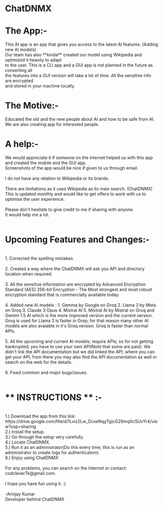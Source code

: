 <h1>ChatDNMX</h1>


<h1>The App:-</h1>
This AI app is an app that gives you access to the latest AI features. (Adding new AI models)
<br>
Our team has also **kinda** created our model using Wikipedia and optimized it heavily to adapt
<br>
to the user. This is a CLI app and a GUI app is not planned in the future as converting all
<br>
the features into a GUI version will take a lot of time. All the sensitive info are encrypted
<br>
and stored in your machine locally.

<h1>The Motive:-</h1>
Educated the old and the new people about AI and how to be safe from AI. We are also creating
app for interested people.

<h1>A help:-</h1>
We would appreciate it if someone on the internet helped us with this app and created the 
mobile and the GUI app.
<br>
Screenshots of the app would be nice if given to us through email.
<br>
<br>
I do not have any relation to Wikipedia or its brands.
<br>
<br>
There are limitations as it uses Wikipedia as its main search. (ChatDNMX)
<br>
This is updated monthly and would like to get offers to work with us to optimise the user experience.
<br>
<br>
Please don't hesitate to give credit to me if sharing with anyone.
<br>
It would help me a lot.
<br>
<br>
<h1>Upcoming Features and Changes:-</h1>
<br>
1. Corrected the spelling mistakes.
<br><br>
2. Created a way where the ChatDNMX will ask you API and directory location when required.
<br><br>
3. All the sensitive information are encrypted by Advanced Encryption Standard (AES) 256-bit Encryption - The Most strongest and most robust encryption standard that is commercially available today.
<br><br>
4. Added new AI models : 1. Gemma by Google on Groq 2. Llama 3 by Meta on Groq 3. Claude 3  Opus 4. Mixtral AI 5. Mixtral AI by Mistral on Groq and Gemini 1.5 AI which is the more improved version and the current version.
   Groq is used for Llama 3 is faster in Grop; for that reason many other AI models are also avaiable in it's Groq version. Groq is faster than normal APIs. 
<br><br>
5. All the upcoming and current AI models; require APIs; so for not getting bankrupted; you have to use your own API(Note that some are paid). We didn't link the API documentation but we did linked the API; where you can get your API, from there you may also find the API documentation as well or search on the web for the details.
<br><br>
6. Fixed common and major bugs/issues.
<br>
<br>
<h1>** INSTRUCTIONS ** :-</h1>
<br>
1.) Download the app from this link: https://drive.google.com/file/d/1Lviz2Lw_DcxeNqyTgicG29mqXcSUvYr4/view?usp=sharing
<br>
2.) Install the setup.
<br>
3.) Go through the setup very carefully.
<br>
4.) Locate ChatDNMX.
<br>
5.) Run it as an administrator(Do this every time, this is run as an administrator to create logs for authentication).
<br>
6.) Enjoy using ChatDNMX
<br>
<br>
For any problems, you can search on the Internet or contact: codclever7k@gmail.com.
<br>
<br>
I hope you have fun using it. :)
<br>
<br>
-Arinjay Kumar
<br>
Developer behind ChatDNMX

